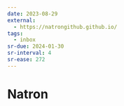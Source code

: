 ```yaml
---
date: 2023-08-29
external:
  - https://natrongithub.github.io/
tags:
  - inbox
sr-due: 2024-01-30
sr-interval: 4
sr-ease: 272
---
```


# Natron


